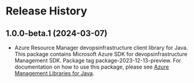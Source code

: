 # Release History

## 1.0.0-beta.1 (2024-03-07)

- Azure Resource Manager devopsinfrastructure client library for Java. This package contains Microsoft Azure SDK for devopsinfrastructure Management SDK.  Package tag package-2023-12-13-preview. For documentation on how to use this package, please see [Azure Management Libraries for Java](https://aka.ms/azsdk/java/mgmt).
